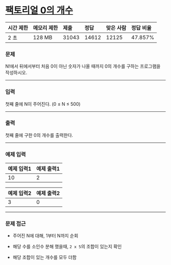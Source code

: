 # [팩토리얼 0의 개수](https://www.acmicpc.net/problem/1676)

<div align = center>

| 시간 제한 | 메모리 제한 | 제출  | 정답  | 맞은 사람 | 정답 비율 |
| :-------- | :---------- | :---- | :---- | :-------- | :-------- |
| 2 초      | 128 MB      | 31043 | 14612 | 12125     | 47.857%   |

</div>

### 문제

N!에서 뒤에서부터 처음 0이 아닌 숫자가 나올 때까지 0의 개수를 구하는 프로그램을 작성하시오.

---

### 입력

첫째 줄에 N이 주어진다. (0 ≤ N ≤ 500)

---

### 출력

첫째 줄에 구한 0의 개수를 출력한다.

---

### 예제 입력

| 예제 입력1 | 예제 출력1 |
| :--------- | :--------- |
| 10         | 2          |

| 예제 입력2 | 예제 출력2 |
| :--------- | :--------- |
| 3          | 0          |

---

### 문제 접근

  - 주어진 N에 대해, 1부터 N까지 순회

  - 해당 수를 소인수 분해 했을때, `2 x 5`의 조합이 있는지 확인

  - 해당 조합이 있는 개수를 모두 더함
